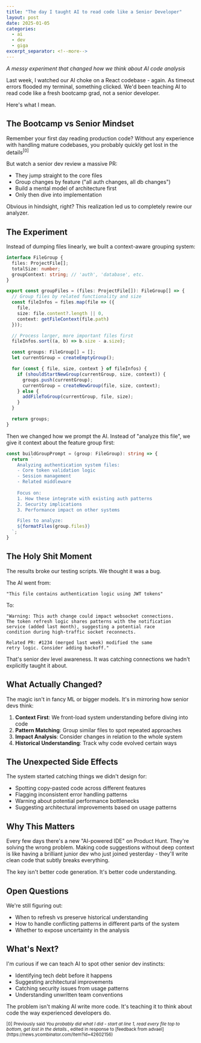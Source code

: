 ```yaml
---
title: "The day I taught AI to read code like a Senior Developer"
layout: post
date: 2025-01-05
categories:
  - ai
  - dev
  - giga
excerpt_separator: <!--more-->
---
```


*A messy experiment that changed how we think about AI code analysis*

Last week, I watched our AI choke on a React codebase - again. As timeout errors flooded my terminal, something clicked. We'd been teaching AI to read code like a fresh bootcamp grad, not a senior developer.

Here's what I mean.

<!--more-->

## The Bootcamp vs Senior Mindset

Remember your first day reading production code? Without any experience with handling mature codebases, you probably quickly get lost in the details<sup>[0]</sup>

But watch a senior dev review a massive PR:

- They jump straight to the core files
- Group changes by feature ("all auth changes, all db changes")
- Build a mental model of architecture first
- Only then dive into implementation

Obvious in hindsight, right? This realization led us to completely rewire our analyzer.

## The Experiment 

Instead of dumping files linearly, we built a context-aware grouping system:

```typescript
interface FileGroup {
  files: ProjectFile[];
  totalSize: number;
  groupContext: string; // 'auth', 'database', etc.
}

export const groupFiles = (files: ProjectFile[]): FileGroup[] => {
  // Group files by related functionality and size
  const fileInfos = files.map(file => ({
    file,
    size: file.content?.length || 0,
    context: getFileContext(file.path)
  }));

  // Process larger, more important files first
  fileInfos.sort((a, b) => b.size - a.size);

  const groups: FileGroup[] = [];
  let currentGroup = createEmptyGroup();

  for (const { file, size, context } of fileInfos) {
    if (shouldStartNewGroup(currentGroup, size, context)) {
      groups.push(currentGroup);
      currentGroup = createNewGroup(file, size, context);
    } else {
      addFileToGroup(currentGroup, file, size);
    }
  }

  return groups;
}
```

Then we changed how we prompt the AI. Instead of "analyze this file", we give it context about the feature group first:

```typescript
const buildGroupPrompt = (group: FileGroup): string => {
  return `
    Analyzing authentication system files:
    - Core token validation logic
    - Session management
    - Related middleware
    
    Focus on:
    1. How these integrate with existing auth patterns
    2. Security implications
    3. Performance impact on other systems

    Files to analyze:
    ${formatFiles(group.files)}
  `;
}
```

## The Holy Shit Moment

The results broke our testing scripts. We thought it was a bug.

The AI went from:
```
"This file contains authentication logic using JWT tokens"
```

To:
```
"Warning: This auth change could impact websocket connections.
The token refresh logic shares patterns with the notification 
service (added last month), suggesting a potential race 
condition during high-traffic socket reconnects.

Related PR: #1234 (merged last week) modified the same
retry logic. Consider adding backoff."
```

That's senior dev level awareness. It was catching connections we hadn't explicitly taught it about.

## What Actually Changed?

The magic isn't in fancy ML or bigger models. It's in mirroring how senior devs think:

1. **Context First**: We front-load system understanding before diving into code
2. **Pattern Matching**: Group similar files to spot repeated approaches
3. **Impact Analysis**: Consider changes in relation to the whole system
4. **Historical Understanding**: Track why code evolved certain ways

## The Unexpected Side Effects

The system started catching things we didn't design for:

- Spotting copy-pasted code across different features
- Flagging inconsistent error handling patterns
- Warning about potential performance bottlenecks
- Suggesting architectural improvements based on usage patterns

## Why This Matters

Every few days there's a new "AI-powered IDE" on Product Hunt. They're solving the wrong problem. Making code suggestions without deep context is like having a brilliant junior dev who just joined yesterday - they'll write clean code that subtly breaks everything.

The key isn't better code generation. It's better code understanding.

## Open Questions

We're still figuring out:

- When to refresh vs preserve historical understanding
- How to handle conflicting patterns in different parts of the system
- Whether to expose uncertainty in the analysis

## What's Next?

I'm curious if we can teach AI to spot other senior dev instincts:

- Identifying tech debt before it happens
- Suggesting architectural improvements
- Catching security issues from usage patterns
- Understanding unwritten team conventions

The problem isn't making AI write more code. It's teaching it to think about code the way experienced developers do.

<small>
[0] Previously said <em>You probably did what I did - start at line 1, read every file top to bottom, get lost in the details.</em>, edited in response to [feedback from advael](https://news.ycombinator.com/item?id=42602156)
</small>
